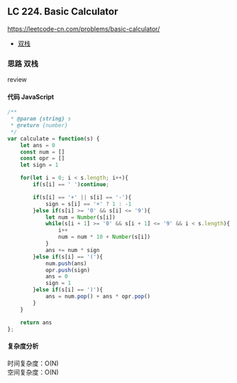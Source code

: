 ## LC 224. Basic Calculator
https://leetcode-cn.com/problems/basic-calculator/
- [双栈](#思路-双栈)

### 思路 双栈
review
#### 代码 JavaScript

```JavaScript
/**
 * @param {string} s
 * @return {number}
 */
var calculate = function(s) {
    let ans = 0
    const num = []
    const opr = []
    let sign = 1

    for(let i = 0; i < s.length; i++){
        if(s[i] == ' ')continue;

        if(s[i] == '+' || s[i] == '-'){
            sign = s[i] == '+' ? 1 : -1
        }else if(s[i] >= '0' && s[i] <= '9'){
            let num = Number(s[i])
            while(s[i + 1] >= '0' && s[i + 1] <= '9' && i < s.length){
                i++
                num = num * 10 + Number(s[i])
            }
            ans += num * sign
        }else if(s[i] == '('){
            num.push(ans)
            opr.push(sign)
            ans = 0
            sign = 1
        }else if(s[i] == ')'){
            ans = num.pop() + ans * opr.pop()
        }
    }

    return ans
};

```

#### 复杂度分析
时间复杂度：O(N) </br>
空间复杂度：O(N)
